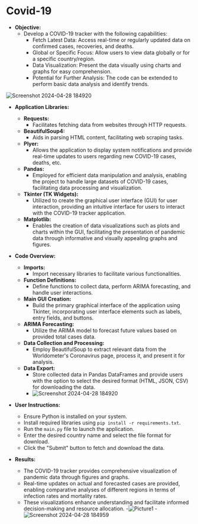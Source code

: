 # Covid-19
- **Objective:**
  - Develop a COVID-19 tracker with the following capabilities:
    - Fetch Latest Data: Access real-time or regularly updated data on confirmed cases, recoveries, and deaths.
    - Global or Specific Focus: Allow users to view data globally or for a specific country/region.
    - Data Visualization: Present the data visually using charts and graphs for easy comprehension.
    - Potential for Further Analysis: The code can be extended to perform basic data analysis and identify trends.
    
![Screenshot 2024-04-28 184920](https://github.com/ShubhamRoyyy/Covid-19/assets/157413891/48c20b54-a3eb-4896-87cd-bc3fb2e806f2)


- **Application Libraries:**
  - **Requests:**
    - Facilitates fetching data from websites through HTTP requests.
  - **BeautifulSoup4:**
    - Aids in parsing HTML content, facilitating web scraping tasks.
  - **Plyer:**
    - Allows the application to display system notifications and provide real-time updates to users regarding new COVID-19 cases, deaths, etc.
  - **Pandas:**
    - Employed for efficient data manipulation and analysis, enabling the project to handle large datasets of COVID-19 cases, facilitating data processing and visualization.
  - **Tkinter (TK Widgets):**
    - Utilized to create the graphical user interface (GUI) for user interaction, providing an intuitive interface for users to interact with the COVID-19 tracker application.
  - **Matplotlib:**
    - Enables the creation of data visualizations such as plots and charts within the GUI, facilitating the presentation of pandemic data through informative and visually appealing graphs and figures.

- **Code Overview:**
  - **Imports:**
    - Import necessary libraries to facilitate various functionalities.
  - **Function Definitions:**
    - Define functions to collect data, perform ARIMA forecasting, and handle user interactions.
  - **Main GUI Creation:**
    - Build the primary graphical interface of the application using Tkinter, incorporating user interface elements such as labels, entry fields, and buttons.
  - **ARIMA Forecasting:**
    - Utilize the ARIMA model to forecast future values based on provided total cases data.
  - **Data Collection and Processing:**
    - Employ BeautifulSoup to extract relevant data from the Worldometer's Coronavirus page, process it, and present it for analysis.
  - **Data Export:**
    - Store collected data in Pandas DataFrames and provide users with the option to select the desired format (HTML, JSON, CSV) for downloading the data.
    -  ![Screenshot 2024-04-28 184920](https://github.com/ShubhamRoyyy/Covid-19/assets/157413891/e91009e0-7115-4965-ae99-59221bb222e9)

- **User Instructions:**
  - Ensure Python is installed on your system.
  - Install required libraries using `pip install -r requirements.txt`.
  - Run the `main.py` file to launch the application.
  - Enter the desired country name and select the file format for download.
  - Click the "Submit" button to fetch and download the data.

- **Results:**
  - The COVID-19 tracker provides comprehensive visualization of pandemic data through figures and graphs.
  - Real-time updates on actual and forecasted cases are provided, enabling comparative analyses of different regions in terms of infection rates and mortality rates.
  - These visualizations enhance understanding and facilitate informed decision-making and resource allocation.
  -![Picture1](https://github.com/ShubhamRoyyy/Covid-19/assets/157413891/86e28908-a5a9-4482-82c7-e4681427c0f0)
  -![Screenshot 2024-04-28 184959](https://github.com/ShubhamRoyyy/Covid-19/assets/157413891/9bcfc6e4-b80d-404f-bf28-57b8397c11f4)



